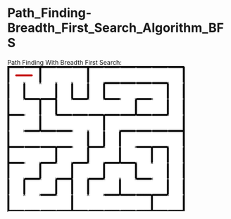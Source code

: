 # Path_Finding-Breadth_First_Search_Algorithm_BFS

Path Finding With Breadth First Search:
![](E8gB.gif)
